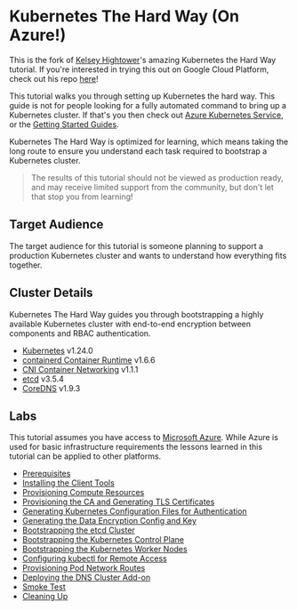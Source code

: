 # Kubernetes The Hard Way (On Azure!)

This is the fork of [Kelsey Hightower](https://github.com/kelseyhightower)'s amazing Kubernetes the Hard Way tutorial. If you're interested in trying this out on Google Cloud Platform, check out his repo [here](https://github.com/kelseyhightower/kubernetes-the-hard-way)!

This tutorial walks you through setting up Kubernetes the hard way. This guide is not for people looking for a fully automated command to bring up a Kubernetes cluster. If that's you then check out [Azure Kubernetes Service](https://azure.microsoft.com/en-us/services/kubernetes-service/), or the [Getting Started Guides](http://kubernetes.io/docs/getting-started-guides/).

Kubernetes The Hard Way is optimized for learning, which means taking the long route to ensure you understand each task required to bootstrap a Kubernetes cluster.

> The results of this tutorial should not be viewed as production ready, and may receive limited support from the community, but don't let that stop you from learning!

## Target Audience

The target audience for this tutorial is someone planning to support a production Kubernetes cluster and wants to understand how everything fits together.

## Cluster Details

Kubernetes The Hard Way guides you through bootstrapping a highly available Kubernetes cluster with end-to-end encryption between components and RBAC authentication.

- [Kubernetes](https://github.com/kubernetes/kubernetes) v1.24.0
- [containerd Container Runtime](https://github.com/containerd/containerd) v1.6.6
- [CNI Container Networking](https://github.com/containernetworking/cni) v1.1.1
- [etcd](https://github.com/etcd-io/etcd) v3.5.4
- [CoreDNS](https://github.com/coredns/coredns) v1.9.3

## Labs

This tutorial assumes you have access to [ Microsoft Azure](https://azure.microsoft.com/en-us/). While Azure is used for basic infrastructure requirements the lessons learned in this tutorial can be applied to other platforms.

- [Prerequisites](docs/01-prerequisites.md)
- [Installing the Client Tools](docs/02-client-tools.md)
- [Provisioning Compute Resources](docs/03-compute-resources.md)
- [Provisioning the CA and Generating TLS Certificates](docs/04-certificate-authority.md)
- [Generating Kubernetes Configuration Files for Authentication](docs/05-kubernetes-configuration-files.md)
- [Generating the Data Encryption Config and Key](docs/06-data-encryption-keys.md)
- [Bootstrapping the etcd Cluster](docs/07-bootstrapping-etcd.md)
- [Bootstrapping the Kubernetes Control Plane](docs/08-bootstrapping-kubernetes-controllers.md)
- [Bootstrapping the Kubernetes Worker Nodes](docs/09-bootstrapping-kubernetes-workers.md)
- [Configuring kubectl for Remote Access](docs/10-configuring-kubectl.md)
- [Provisioning Pod Network Routes](docs/11-pod-network-routes.md)
- [Deploying the DNS Cluster Add-on](docs/12-dns-addon.md)
- [Smoke Test](docs/13-smoke-test.md)
- [Cleaning Up](docs/14-cleanup.md)
